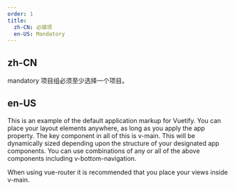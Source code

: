 ```yaml
---
order: 1
title:
  zh-CN: 必填项
  en-US: Mandatory
---
```


## zh-CN

mandatory 项目组必须至少选择一个项目。

## en-US

This is an example of the default application markup for Vuetify. You can place your layout elements anywhere, as long as you apply the app property. The key component in all of this is v-main. This will be dynamically sized depending upon the structure of your designated app components. You can use combinations of any or all of the above components including v-bottom-navigation.

When using vue-router it is recommended that you place your views inside v-main.
